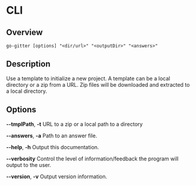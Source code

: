 # CLI

## Overview

```shell
go-gitter [options] "<dir/url>" "<outputDir>" "<answers>"
```

## Description

Use a template to initialize a new project. A template can be a local directory
or a zip from a URL. Zip files will be downloaded and extracted to a local
directory.

## Options

**--tmplPath**, **-t** URL to a zip or a local path to a directory

**--answers**, **-a** Path to an answer file.

**--help**, **-h** Output this documentation.

**--verbosity** Control the level of information/feedback the program will
output to the user.

**--version**, **-v** Output version information.
